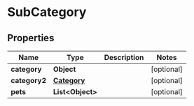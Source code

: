 # SubCategory

## Properties
Name | Type | Description | Notes
------------ | ------------- | ------------- | -------------
**category** | **Object** |  |  [optional]
**category2** | [**Category**](Category.md) |  |  [optional]
**pets** | **List&lt;Object&gt;** |  |  [optional]
